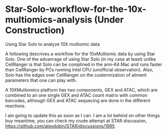 # Star-Solo-workflow-for-the-10x-multiomics-analysis (Under Construction)
Using Star Solo to analyze 10X multiomic data

A following descrives a workflow for the 10xMultiomic data by using Star Solo.  One of the advanrage of using Star Solo (in my case at least) unlike CellRanger is that Solo can be complined in the arm-64 Mac and runs faster than CellRanger by PCs running Intel CPU (unofficial observation). Also, Solo has the edges over CellRanger on the custermization of aliment parameters that one can play with.  

A 10XMultiomics platform has two components, GEX and ATAC, which are combined to an one single GEX and ATAC count matrix with common barcodes, although GEX and ATAC sequecing are done in the different reactions.  

I am going to update this as soon as I can.  I am a lot behind on other things buy meantime, you can check my crude attempt at STAR discussion, https://github.com/alexdobin/STAR/discussions/1995
